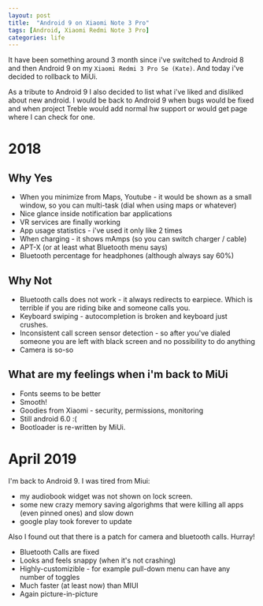 ```yaml
---
layout: post
title:  "Android 9 on Xiaomi Note 3 Pro"
tags: [Android, Xiaomi Redmi Note 3 Pro]
categories: life
---
```


It have been something around 3 month since i've switched to Android 8 and then Android 9 on my `Xiaomi Redmi 3 Pro Se (Kate)`. And today i've decided to rollback to MiUi. 


As a tribute to Android 9 I also decided to list what i've liked and disliked about new android. I would be back to Android 9 when bugs would be fixed and when project Treble would add normal hw support or would get page where I can check for one.

# 2018
## Why Yes
* When you minimize from Maps, Youtube - it would be shown as a small window, so you can multi-task (dial when using maps or whatever) 
* Nice glance inside notification bar applications 
* VR services are finally working
* App usage statistics - i've used it only like 2 times
* When charging - it shows mAmps (so you can switch charger / cable)
* APT-X (or at least what Bluetooth menu says)
* Bluetooth percentage for headphones (although always say 60%)

## Why Not
* Bluetooth calls does not work - it always redirects to earpiece. Which is terrible if you are riding bike and someone calls you.
* Keyboard swiping - autocompletion is broken and keyboard just crushes.
* Inconsistent call screen sensor detection - so after you've dialed someone you are left with black screen and no possibility to do anything
* Camera is so-so

## What are my feelings when i'm back to MiUi
* Fonts seems to be better
* Smooth!
* Goodies from Xiaomi - security, permissions, monitoring
* Still android 6.0 :(
* Bootloader is re-written by MiUi.

# April 2019
I'm back to Android 9.
I was tired from Miui:
*  my audiobook widget was not shown on lock screen.
*  some new crazy memory saving algorighms that were killing all apps (even pinned ones) and slow down
*  google play took forever to update 


Also I found out that there is a patch for camera and bluetooth calls. Hurray!
* Bluetooth Calls are fixed
* Looks and feels snappy (when it's not crashing)
* Highly-customizible - for example pull-down menu can have any number of toggles
* Much faster (at least now) than MIUI
* Again picture-in-picture
